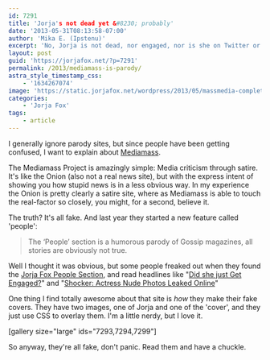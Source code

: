 ```yaml
---
id: 7291
title: 'Jorja's not dead yet &#8230; probably'
date: '2013-05-31T08:13:58-07:00'
author: 'Mika E. (Ipstenu)'
excerpt: 'No, Jorja is not dead, nor engaged, nor is she on Twitter or going Gangham style.'
layout: post
guid: 'https://jorjafox.net/?p=7291'
permalink: /2013/mediamass-is-parody/
astra_style_timestamp_css:
    - '1634267074'
image: 'https://static.jorjafox.net/wordpress/2013/05/massmedia-complete.png'
categories:
    - 'Jorja Fox'
tags:
    - article
---
```


I generally ignore parody sites, but since people have been getting confused, I want to explain about <a href="http://en.mediamass.net/">Mediamass</a>.

The Mediamass Project is amazingly simple: Media criticism through satire. It's like the Onion (also not a real news site), but with the express intent of showing you how stupid news is in a less obvious way. In my experience the Onion is pretty clearly a satire site, where as Mediamass is able to touch the real-factor so closely, you might, for a second, believe it.

The truth? It's all fake. And last year they started a new feature called 'people':
<blockquote>The ‘People’ section is a humorous parody of Gossip magazines, all stories are obviously not true.</blockquote>
Well I thought it was obvious, but some people freaked out when they found the <a href="http://en.mediamass.net/people/jorja-fox">Jorja Fox People Section</a>, and read headlines like "<a title="Jorja Fox engaged?" href="http://en.mediamass.net/people/jorja-fox/engaged.html">Did she just Get Engaged?</a>" and "<a title="Jorja Fox Nude Photos Leaked Online" href="http://en.mediamass.net/people/jorja-fox/nude-pics.html">Shocker: Actress Nude Photos Leaked Online</a>"

One thing I find totally awesome about that site is <em>how</em> they make their fake covers. They have two images, one of Jorja and one of the 'cover', and they just use CSS to overlay them. I'm a little nerdy, but I love it.

[gallery size="large" ids="7293,7294,7299"]

So anyway, they're all fake, don't panic. Read them and have a chuckle.
